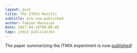 ```yaml
---
layout: post
title: The ITMIX Results
subtitle: are now published
author: Fabien Maussion
date: 2017-04-19T00:00:00
tags: itmix publication
---
```


The paper summarizing the ITMIX experiment is now
[published](https://www.the-cryosphere.net/11/949/2017/tc-11-949-2017.html)!
